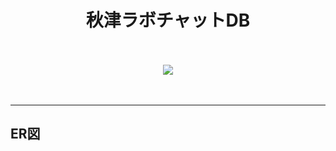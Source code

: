 <h1 align="center">
    秋津ラボチャットDB
</h1>　


<p align="center">
    <img src="https://img.shields.io/badge/-MySQL-669966.svg?logo=mysql&style=flat">
</p>　

---

## ER図


